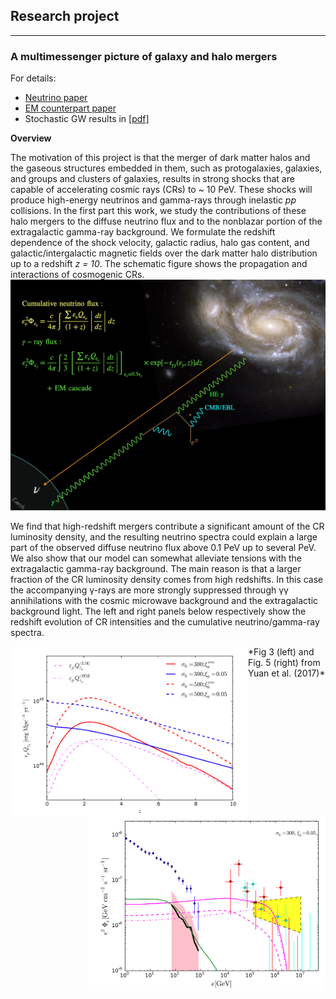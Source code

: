 ## Research project
<hr>

### A multimessenger picture of galaxy and halo mergers

For details:
* [Neutrino paper](https://iopscience.iop.org/article/10.3847/1538-4357/aab774)
* [EM counterpart paper](https://iopscience.iop.org/article/10.3847/1538-4357/ab1f06)
* Stochastic GW results in [[pdf]]()

**Overview**

The motivation of this project is that the merger of dark matter halos and the gaseous structures embedded in them, such as protogalaxies, galaxies, and groups and clusters of galaxies, results in strong shocks that are capable of accelerating cosmic rays (CRs) to ~ 10 PeV. These shocks will produce high-energy neutrinos and gamma-rays through inelastic *pp* collisions. In the first part this work, we study the contributions of these halo mergers to the diffuse neutrino flux and to the nonblazar portion of the extragalactic gamma-ray background. We formulate the redshift dependence of the shock velocity, galactic radius,
halo gas content, and galactic/intergalactic magnetic fields over the dark matter halo distribution up to a redshift
*z = 10*. The schematic figure shows the propagation and interactions of cosmogenic CRs.
<img src="figs/gal_mergers1.png" alt="drawing" width="600"/>
<br>

We find that high-redshift mergers contribute a significant amount of the CR luminosity density, and the
resulting neutrino spectra could explain a large part of the observed diffuse neutrino flux above 0.1 PeV up to
several PeV. We also show that our model can somewhat alleviate tensions with the extragalactic gamma-ray
background. The main reason is that a larger fraction of the CR luminosity density comes from high redshifts. In this case the accompanying γ-rays are more strongly suppressed through γγ annihilations with the cosmic microwave background and the extragalactic background light. The left and right panels below respectively show the redshift evolution of CR intensities and the cumulative neutrino/gamma-ray spectra.

<img align="left" src="figs/gal_mergers2.png" alt="drawing" width="380"/>
<img align="right" src="figs/gal_mergers3.png" alt="drawing" width="380"/>
*Fig 3 (left) and Fig. 5 (right) from Yuan et al. (2017)*
<br>

